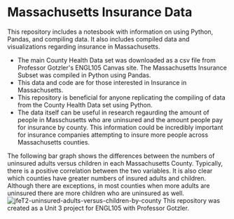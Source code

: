 # Massachusetts Insurance Data

This repository includes a notesbook with information on using Python, Pandas, and compiling data. It also includes compiled data and visualizations regarding insurance in Massachusetts.  

- The main County Health Data set was downloaded as a csv file from Professor Gotzler's ENGL105 Canvas site. The Massachusetts Insurance Subset was compiled in Python using Pandas. 
- This data and code are for those interested in Insurance in Massachusetts. 
- This repository is beneficial for anyone replicating the compiling of data from the County Health Data set using Python. 
- The data itself can be useful in research regaurding the amount of people in Masschusetts who are uninsured and the amount people pay for insurance by county. This information could be incredibly important for insurance companies attempting to insure more people across Massachusetts counties. 

The following bar graph shows the differences between the numbers of uninsured adults versus children in each Massachusetts County. Typically, there is a positive correlation between the two variables. It is also clear which counties have greater numbers of insured adults and children. Although there are exceptions, in most counties when more adults are uninsured there are more children who are uninsured as well. 
![jfeT2-uninsured-adults-versus-children-by-county](https://user-images.githubusercontent.com/118310564/202953155-ec6bb56a-0ab3-4f19-94aa-583c8194b701.png)
This repository was created as a Unit 3 project for ENGL105 with Professor Gotzler. 
